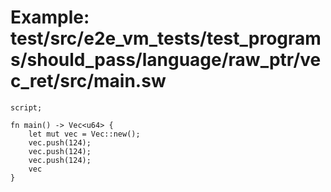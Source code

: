 # Example: test/src/e2e_vm_tests/test_programs/should_pass/language/raw_ptr/vec_ret/src/main.sw

```sway
script;

fn main() -> Vec<u64> {
    let mut vec = Vec::new();
    vec.push(124);
    vec.push(124);
    vec.push(124);
    vec
}

```
